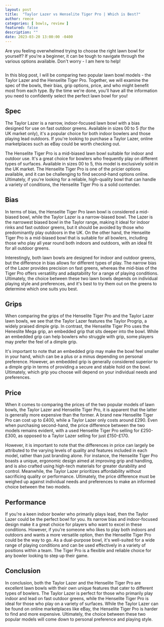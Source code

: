 ```yaml
---
layout: post
title:  "Taylor Lazer vs Henselite Tiger Pro | Which is Best?"
author: reece
categories: [ bowls, review ]
featured: false
description: ""
date: 2023-03-20 13:00:00 -0400
---
```

    

<!-- wp:paragraph -->
<p xmlns="http://www.w3.org/1999/xhtml">Are you feeling overwhelmed trying to choose the right lawn bowl for yourself? If you're a beginner, it can be tough to navigate through the various options available. Don't worry - I am here to help! </p>
<!-- /wp:paragraph -->

<!-- wp:image {"id":2492,"sizeSlug":"large","linkDestination":"none"} -->
<figure class="wp-block-image size-large"><img src="/img/posts/taylor-lazer-vs-henselite-pro-1-1024x576.jpg" alt="" class="wp-image-2492"/></figure>
<!-- /wp:image -->

<!-- wp:paragraph -->
<p>In this blog post, I will be comparing two popular lawn bowl models - the Taylor Lazer and the Henselite Tiger Pro. Together, we will examine the spec of the bowls, their bias, grip options, price, and who might benefit most from each type. By the time we're done, you'll have all the information you need to confidently select the perfect lawn bowl for you!</p>
<!-- /wp:paragraph -->

<!-- wp:heading -->
<h2>Spec</h2>
<!-- /wp:heading -->

<!-- wp:paragraph -->
<p>The Taylor Lazer is a narrow, indoor-focused lawn bowl with a bias designed for use on fast outdoor greens. Available in sizes 00 to 5 (for the UK market only), it's a popular choice for both indoor bowlers and those playing lead outdoors. If you're looking to purchase a Taylor Lazer, online marketplaces such as eBay could be worth checking out.</p>
<!-- /wp:paragraph -->

<!-- wp:paragraph -->
<p>The Henselite Tiger Pro is a mid-biased lawn bowl suitable for indoor and outdoor use. It's a great choice for bowlers who frequently play on different types of surfaces. Available in sizes 00 to 5, this model is exclusively sold in the UK market. The Henselite Tiger Pro is one of the pricier options available, and it can be challenging to find second-hand options online. Ultimately, if you're looking for a reliable, high-quality bowl that can handle a variety of conditions, the Henselite Tiger Pro is a solid contender.</p>
<!-- /wp:paragraph -->

<!-- wp:heading -->
<h2>Bias</h2>
<!-- /wp:heading -->

<!-- wp:paragraph -->
<p>In terms of bias, the Henselite Tiger Pro lawn bowl is considered a mid-biased bowl, while the Taylor Lazer is a narrow-biased bowl. The Lazer is the narrowest biased bowl in the Taylor range, making it ideal for indoor rinks and fast outdoor greens, but it should be avoided by those who predominantly play outdoors in the UK. On the other hand, the Henselite Tiger Pro is a mid-biased bowl that is suitable for all bowlers, including those who play all year round both indoors and outdoors, with an ideal fit for all outdoor greens.</p>
<!-- /wp:paragraph -->

<!-- wp:paragraph -->
<p>Interestingly, both lawn bowls are designed for indoor and outdoor greens, but the difference in bias allows for different types of play. The narrow bias of the Lazer provides precision on fast greens, whereas the mid-bias of the Tiger Pro offers versatility and adaptability for a range of playing conditions. Ultimately, the choice between these two lawn bowls depends on individual playing style and preferences, and it's best to try them out on the greens to determine which one suits you best.</p>
<!-- /wp:paragraph -->

<!-- wp:heading -->
<h2>Grips</h2>
<!-- /wp:heading -->

<!-- wp:paragraph -->
<p>When comparing the grips of the Henselite Tiger Pro and the Taylor Lazer lawn bowls, we see that the Taylor Lazer features the Taylor Progrip, a widely praised dimple grip. In contrast, the Henselite Tiger Pro uses the Heneslite Mega grip, an embedded grip that sits deeper into the bowl. While an embedded grip can help bowlers who struggle with grip, some players may prefer the feel of a dimple grip.</p>
<!-- /wp:paragraph -->

<!-- wp:paragraph -->
<p>It's important to note that an embedded grip may make the bowl feel smaller in your hand, which can be a plus or a minus depending on personal preference. However, an embedded grip is generally considered superior to a dimple grip in terms of providing a secure and stable hold on the bowl. Ultimately, which grip you choose will depend on your individual needs and preferences.</p>
<!-- /wp:paragraph -->

<!-- wp:heading -->
<h2>Price</h2>
<!-- /wp:heading -->

<!-- wp:paragraph -->
<p>When it comes to comparing the prices of the two popular models of lawn bowls, the Taylor Lazer and Henselite Tiger Pro, it is apparent that the latter is generally more expensive than the former. A brand new Henselite Tiger Pro can cost up to £400, while a Taylor Lazer only costs around £290. Even when purchasing second-hand, the price difference between the two models remains evident, with a used Henselite Tiger Pro selling for £250-£300, as opposed to a Taylor Lazer selling for just £150-£170.</p>
<!-- /wp:paragraph -->

<!-- wp:paragraph -->
<p>However, it is important to note that the differences in price can largely be attributed to the varying levels of quality and features included in each model, rather than just branding alone. For instance, the Henselite Tiger Pro boasts a unique, ergonomic design aimed at improving grip and handling, and is also crafted using high-tech materials for greater durability and control. Meanwhile, the Taylor Lazer prioritizes affordability without sacrificing quality or performance. Ultimately, the price difference must be weighed up against individual needs and preferences to make an informed choice between the two models.</p>
<!-- /wp:paragraph -->

<!-- wp:heading -->
<h2>Performance</h2>
<!-- /wp:heading -->

<!-- wp:paragraph -->
<p>If you're a keen indoor bowler who primarily plays lead, then the Taylor Lazer could be the perfect bowl for you. Its narrow bias and indoor-focused design make it a great choice for players who want to excel in these conditions. However, if you're someone who likes to play both indoors and outdoors and wants a more versatile option, then the Henselite Tiger Pro could be the way to go. As a dual-purpose bowl, it's well-suited for a wide range of playing conditions and can be used effectively in a variety of positions within a team. The Tiger Pro is a flexible and reliable choice for any bowler looking to step up their game.</p>
<!-- /wp:paragraph -->

<!-- wp:heading -->
<h2>Conclusion</h2>
<!-- /wp:heading -->

<!-- wp:paragraph -->
<p>In conclusion, both the Taylor Lazer and the Henselite Tiger Pro are excellent lawn bowls with their own unique features that cater to different types of bowlers. The Taylor Lazer is perfect for those who primarily play indoor and lead on fast outdoor greens, while the Henselite Tiger Pro is ideal for those who play on a variety of surfaces. While the Taylor Lazer can be found on online marketplaces like eBay, the Henselite Tiger Pro is harder to find and more expensive. Ultimately, the choice between these two popular models will come down to personal preference and playing style.</p>
<!-- /wp:paragraph -->
    